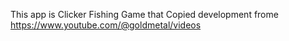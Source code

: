 This app is Clicker Fishing Game that
Copied development frome https://www.youtube.com/@goldmetal/videos
